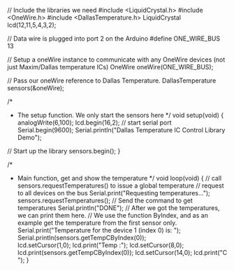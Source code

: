 // Include the libraries we need
#include <LiquidCrystal.h>
#include <OneWire.h>
#include <DallasTemperature.h>
  LiquidCrystal lcd(12,11,5,4,3,2);

// Data wire is plugged into port 2 on the Arduino
#define ONE_WIRE_BUS 13

// Setup a oneWire instance to communicate with any OneWire devices (not just Maxim/Dallas temperature ICs)
OneWire oneWire(ONE_WIRE_BUS);

// Pass our oneWire reference to Dallas Temperature. 
DallasTemperature sensors(&oneWire);

/*
 * The setup function. We only start the sensors here
 */
void setup(void)
{
  analogWrite(6,100);
    lcd.begin(16,2);
  // start serial port
  Serial.begin(9600);
  Serial.println("Dallas Temperature IC Control Library Demo");

  // Start up the library
  sensors.begin();
}

/*
 * Main function, get and show the temperature
 */
void loop(void)
{ 
  // call sensors.requestTemperatures() to issue a global temperature 
  // request to all devices on the bus
  Serial.print("Requesting temperatures...");
  sensors.requestTemperatures(); // Send the command to get temperatures
  Serial.println("DONE");
  // After we got the temperatures, we can print them here.
  // We use the function ByIndex, and as an example get the temperature from the first sensor only.
  Serial.print("Temperature for the device 1 (index 0) is: ");
  Serial.println(sensors.getTempCByIndex(0));  
  lcd.setCursor(1,0);
    lcd.print("Temp :");
    lcd.setCursor(8,0);
    lcd.print(sensors.getTempCByIndex(0));
    lcd.setCursor(14,0);
    lcd.print("C ");
}
